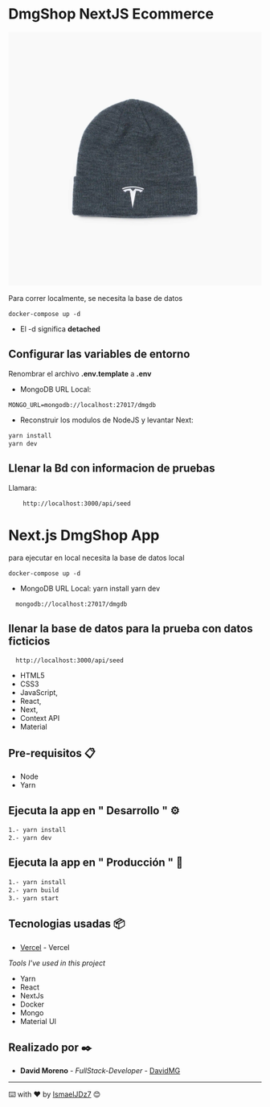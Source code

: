 # DmgShop NextJS Ecommerce

![Captura de la app](public/products/1623735-00-A_0_2000.jpg)

Para correr localmente, se necesita la base de datos

```
docker-compose up -d
```

- El -d significa **detached**

## Configurar las variables de entorno

Renombrar el archivo **.env.template** a **.env**

- MongoDB URL Local:

```
MONGO_URL=mongodb://localhost:27017/dmgdb
```

- Reconstruir los modulos de NodeJS y levantar Next:

```
yarn install
yarn dev
```

## Llenar la Bd con informacion de pruebas

Llamara:

```
    http://localhost:3000/api/seed
```

# Next.js DmgShop App

para ejecutar en local necesita la base de datos local

```
docker-compose up -d
```

- MongoDB URL Local:
  yarn install
  yarn dev

```
  mongodb://localhost:27017/dmgdb
```

## llenar la base de datos para la prueba con datos ficticios

```
  http://localhost:3000/api/seed
```

- HTML5
- CSS3
- JavaScript,
- React,
- Next,
- Context API
- Material

## Pre-requisitos 📋

- Node
- Yarn

## Ejecuta la app en " Desarrollo " ⚙️

```
1.- yarn install
2.- yarn dev
```

## Ejecuta la app en " Producción " 🚀

```
1.- yarn install
2.- yarn build
3.- yarn start
```

## Tecnologias usadas 📦

- [Vercel](https://vercel.com/) - Vercel

_Tools I've used in this project_

- Yarn
- React
- NextJs
- Docker
- Mongo
- Material UI

## Realizado por ✒️

- **David Moreno** - _FullStack-Developer_ - [DavidMG](https://github.com/DavidMorenoGuirao)

---

⌨️ with ❤️ by [IsmaelJDz7](https://github.com/IsmaelJDz) 😊
